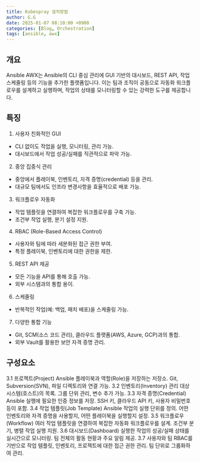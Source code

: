 ```yaml
---
title: Kubespray 설치방법
author: G.G
date: 2025-01-07 08:10:00 +0900
categories: [Blog, Orchestration]
tags: [ansible, awx]
---
```


## 개요
Ansible AWX는 Ansible의 CLI 중심 관리에 GUI 기반의 대시보드, REST API, 작업 스케줄링 등의 기능을 추가한 플랫폼입니다. 이는 팀과 조직이 공동으로 자동화 워크플로우를 설계하고 실행하며, 작업의 상태를 모니터링할 수 있는 강력한 도구를 제공합니다.

## 특징
1. 사용자 친화적인 GUI
- CLI 없이도 작업을 실행, 모니터링, 관리 가능.
- 대시보드에서 작업 성공/실패를 직관적으로 파악 가능.

2. 중앙 집중식 관리
- 중앙에서 플레이북, 인벤토리, 자격 증명(credential) 등을 관리.
- 대규모 팀에서도 인프라 변경사항을 효율적으로 배포 가능.

3. 워크플로우 자동화
- 작업 템플릿을 연결하여 복잡한 워크플로우를 구축 가능.
- 조건부 작업 실행, 분기 설정 지원.

4. RBAC (Role-Based Access Control)
- 사용자와 팀에 따라 세분화된 접근 권한 부여.
- 특정 플레이북, 인벤토리에 대한 권한을 제한.

5. REST API 제공
- 모든 기능을 API를 통해 호출 가능.
- 외부 시스템과의 통합 용이.

6. 스케줄링
- 반복적인 작업(예: 백업, 패치 배포)을 스케줄링 가능.

7. 다양한 통합 기능
- Git, SCM(소스 코드 관리), 클라우드 플랫폼(AWS, Azure, GCP)과의 통합.
- 외부 Vault를 활용한 보안 자격 증명 관리.

## 구성요소
3.1 프로젝트(Project)
Ansible 플레이북과 역할(Role)을 저장하는 저장소.
Git, Subversion(SVN), 파일 디렉토리와 연결 가능.
3.2 인벤토리(Inventory)
관리 대상 시스템(호스트)의 목록.
그룹 단위 관리, 변수 추가 가능.
3.3 자격 증명(Credential)
Ansible 실행에 필요한 인증 정보를 저장.
SSH 키, 클라우드 API 키, 사용자 비밀번호 등이 포함.
3.4 작업 템플릿(Job Template)
Ansible 작업의 실행 단위를 정의.
어떤 인벤토리와 자격 증명을 사용할지, 어떤 플레이북을 실행할지 설정.
3.5 워크플로우(Workflow)
여러 작업 템플릿을 연결하여 복잡한 자동화 워크플로우를 설계.
조건부 분기, 병렬 작업 실행 지원.
3.6 대시보드(Dashboard)
실행한 작업의 성공/실패 상태를 실시간으로 모니터링.
팀 전체의 활동 현황과 주요 알림 제공.
3.7 사용자와 팀
RBAC를 기반으로 작업 템플릿, 인벤토리, 프로젝트에 대한 접근 권한 관리.
팀 단위로 그룹화하여 관리.
